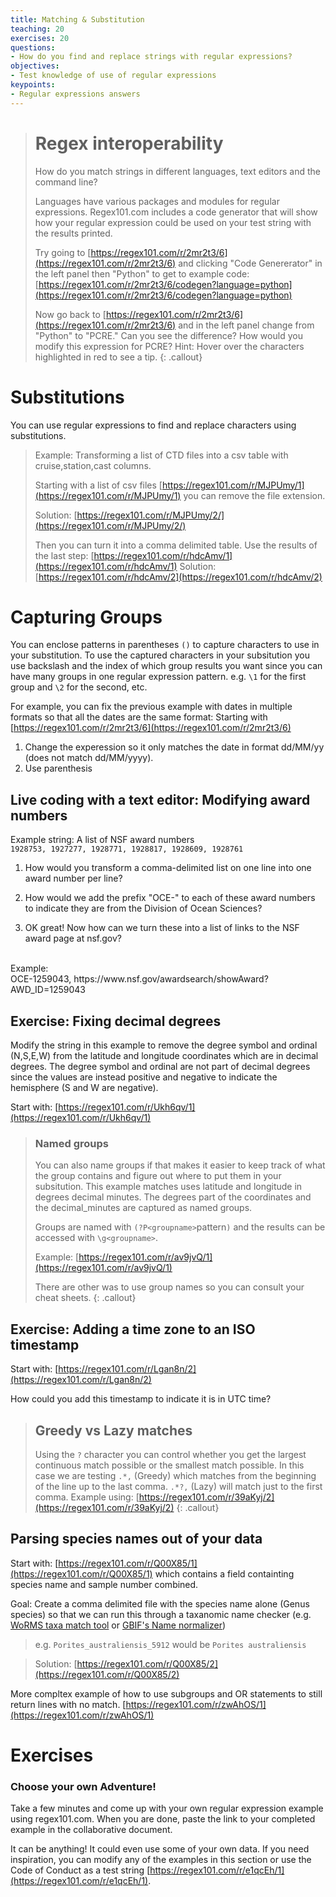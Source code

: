 ```yaml
---
title: Matching & Substitution
teaching: 20
exercises: 20
questions:
- How do you find and replace strings with regular expressions?
objectives:
- Test knowledge of use of regular expressions
keypoints:
- Regular expressions answers
---
```




> # Regex interoperability
>
> How do you match strings in different languages, text editors and the command line?
>
> Languages have various packages and modules for regular expressions.  Regex101.com includes a code generator that will show how your regular expression could be used on your test string with the results printed.
>
> Try going to [https://regex101.com/r/2mr2t3/6](https://regex101.com/r/2mr2t3/6) and clicking "Code Genererator" in the left panel then "Python" to get to example code: [https://regex101.com/r/2mr2t3/6/codegen?language=python](https://regex101.com/r/2mr2t3/6/codegen?language=python)
>
> Now go back to [https://regex101.com/r/2mr2t3/6](https://regex101.com/r/2mr2t3/6) and in the left panel change from "Python" to "PCRE."  Can you see the difference?
> How would you modify this expression for PCRE? Hint: Hover over the characters highlighted in red to see a tip.
{: .callout}

# Substitutions

You can use regular expressions to find and replace characters using substitutions.

> Example: Transforming a list of CTD files into a csv table with cruise,station,cast columns.
>
> Starting with a list of csv files [https://regex101.com/r/MJPUmy/1](https://regex101.com/r/MJPUmy/1) you can remove the file extension.
>
> Solution: [https://regex101.com/r/MJPUmy/2/](https://regex101.com/r/MJPUmy/2/)
>
> Then you can turn it into a comma delimited table. Use the results of the last step: [https://regex101.com/r/hdcAmv/1](https://regex101.com/r/hdcAmv/1)
> Solution: [https://regex101.com/r/hdcAmv/2](https://regex101.com/r/hdcAmv/2)

# Capturing Groups

You can enclose patterns in parentheses `()` to capture characters to use in your substitution.  To use the captured characters in your subsitution you use backslash and the index of which group results you want since you can have many groups in one regular expression pattern. e.g. `\1` for the first group and `\2` for the second, etc.

For example, you can fix the previous example with dates in multiple formats so that all the dates are the same format:
Starting with [https://regex101.com/r/2mr2t3/6](https://regex101.com/r/2mr2t3/6)
1. Change the experession so it only matches the date in format dd/MM/yy (does not match dd/MM/yyyy).
2. Use parenthesis

## Live coding with a text editor: Modifying award numbers

Example string: A list of NSF award numbers</br>
`1928753, 1927277, 1928771, 1928817, 1928609, 1928761`

1. How would you transform a comma-delimited list on one line into one award number per line?

2. How would we add the prefix "OCE-" to each of these award numbers to indicate they are from the Division of Ocean Sciences?

3. OK great! Now how can we turn these into a list of links to the NSF award page at nsf.gov?
</br>
Example: </br>OCE-1259043, https://www.nsf.gov/awardsearch/showAward?AWD_ID=1259043

## Exercise: Fixing decimal degrees

Modify the string in this example to remove the degree symbol and ordinal (N,S,E,W) from the latitude and longitude coordinates which are in decimal degrees.  The degree symbol and ordinal are not part of decimal degrees since the values are instead positive and negative to indicate the hemisphere (S and W are negative).

Start with: [https://regex101.com/r/Ukh6qv/1](https://regex101.com/r/Ukh6qv/1)

> ### Named groups
>  You can also name groups if that makes it easier to keep track of what the group contains and figure out where to put them in your subsitution.  This example matches uses latitude and longitude in degrees decimal minutes.  The degrees part of the coordinates and the decimal_minutes are captured as named groups.
>
> Groups are named with `(?P<groupname>`pattern`)` and the results can be accessed with `\g<groupname>`.
>
> Example: [https://regex101.com/r/av9jvQ/1](https://regex101.com/r/av9jvQ/1)
>
> There are other was to use group names so you can consult your cheat sheets.
{: .callout}

## Exercise: Adding a time zone to an ISO timestamp

Start with: [https://regex101.com/r/Lgan8n/2](https://regex101.com/r/Lgan8n/2)

How could you add this timestamp to indicate it is in UTC time?

> ## Greedy vs Lazy matches
>
> Using the `?` character you can control whether you get the largest continuous match possible or the smallest match possible.  In this case we are testing `.*,` (Greedy) which matches from the beginning of the line up to the last comma.  `.*?,` (Lazy) will match just to the first comma.
> Example using: [https://regex101.com/r/39aKyj/2](https://regex101.com/r/39aKyj/2)
{: .callout}

## Parsing species names out of your data

Start with: [https://regex101.com/r/Q00X85/1](https://regex101.com/r/Q00X85/1) which contains a field containting species name and sample number combined.

Goal: Create a comma delimited file with the species name alone (Genus species) so that we can run this through a taxanomic name checker (e.g. [WoRMS taxa match tool](http://marinespecies.org/aphia.php?p=match_) or [GBIF's Name normalizer](https://www.gbif.org/tools/species-lookup))
> e.g. `Porites_australiensis_5912` would be `Porites australiensis`

> Solution: [https://regex101.com/r/Q00X85/2](https://regex101.com/r/Q00X85/2)

More compltex example of how to use subgroups and OR statements to still return lines with no match. [https://regex101.com/r/zwAhOS/1](https://regex101.com/r/zwAhOS/1)

# Exercises

### Choose your own Adventure!

Take a few minutes and come up with your own regular expression example using regex101.com.  When you are done, paste the link to your completed example in the collaborative document.

It can be anything! It could even use some of your own data. If you need inspiration, you can modify any of the examples in this section or use the Code of Conduct as a test string  [https://regex101.com/r/e1qcEh/1](https://regex101.com/r/e1qcEh/1).
